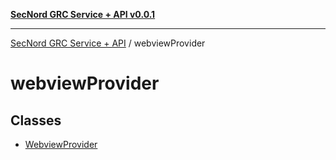 [**SecNord GRC Service + API v0.0.1**](../README.md)

***

[SecNord GRC Service + API](../README.md) / webviewProvider

# webviewProvider

## Classes

- [WebviewProvider](classes/WebviewProvider.md)
